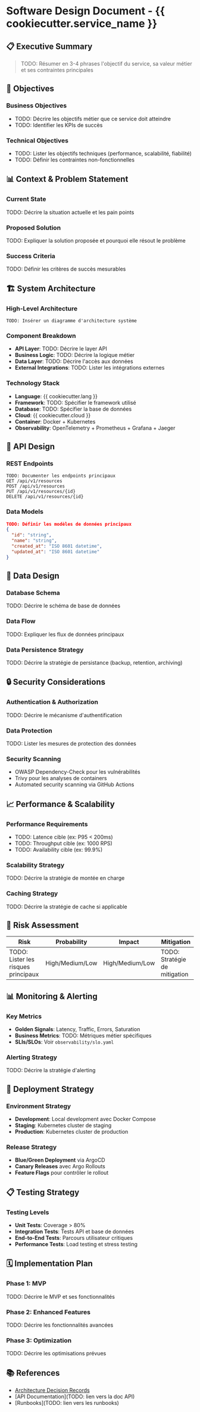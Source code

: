 # Software Design Document - {{ cookiecutter.service_name }}

## 📋 Executive Summary

> TODO: Résumer en 3-4 phrases l'objectif du service, sa valeur métier et ses contraintes principales

## 🎯 Objectives

### Business Objectives
- TODO: Décrire les objectifs métier que ce service doit atteindre
- TODO: Identifier les KPIs de succès

### Technical Objectives  
- TODO: Lister les objectifs techniques (performance, scalabilité, fiabilité)
- TODO: Définir les contraintes non-fonctionnelles

## 📊 Context & Problem Statement

### Current State
TODO: Décrire la situation actuelle et les pain points

### Proposed Solution
TODO: Expliquer la solution proposée et pourquoi elle résout le problème

### Success Criteria
TODO: Définir les critères de succès mesurables

## 🏗️ System Architecture

### High-Level Architecture
```
TODO: Insérer un diagramme d'architecture système
```

### Component Breakdown
- **API Layer**: TODO: Décrire le layer API
- **Business Logic**: TODO: Décrire la logique métier
- **Data Layer**: TODO: Décrire l'accès aux données
- **External Integrations**: TODO: Lister les intégrations externes

### Technology Stack
- **Language**: {{ cookiecutter.lang }}
- **Framework**: TODO: Spécifier le framework utilisé
- **Database**: TODO: Spécifier la base de données
- **Cloud**: {{ cookiecutter.cloud }}
- **Container**: Docker + Kubernetes
- **Observability**: OpenTelemetry + Prometheus + Grafana + Jaeger

## 🔌 API Design

### REST Endpoints
```
TODO: Documenter les endpoints principaux
GET /api/v1/resources
POST /api/v1/resources
PUT /api/v1/resources/{id}
DELETE /api/v1/resources/{id}
```

### Data Models
```json
TODO: Définir les modèles de données principaux
{
  "id": "string",
  "name": "string",
  "created_at": "ISO 8601 datetime",
  "updated_at": "ISO 8601 datetime"
}
```

## 💾 Data Design

### Database Schema
TODO: Décrire le schéma de base de données

### Data Flow
TODO: Expliquer les flux de données principaux

### Data Persistence Strategy
TODO: Décrire la stratégie de persistance (backup, retention, archiving)

## 🔒 Security Considerations

### Authentication & Authorization
TODO: Décrire le mécanisme d'authentification

### Data Protection
TODO: Lister les mesures de protection des données

### Security Scanning
- OWASP Dependency-Check pour les vulnérabilités
- Trivy pour les analyses de containers
- Automated security scanning via GitHub Actions

## 📈 Performance & Scalability

### Performance Requirements
- TODO: Latence cible (ex: P95 < 200ms)
- TODO: Throughput cible (ex: 1000 RPS)
- TODO: Availability cible (ex: 99.9%)

### Scalability Strategy
TODO: Décrire la stratégie de montée en charge

### Caching Strategy
TODO: Décrire la stratégie de cache si applicable

## 🚨 Risk Assessment

| Risk | Probability | Impact | Mitigation |
|------|-------------|---------|------------|
| TODO: Lister les risques principaux | High/Medium/Low | High/Medium/Low | TODO: Stratégie de mitigation |

## 📊 Monitoring & Alerting

### Key Metrics
- **Golden Signals**: Latency, Traffic, Errors, Saturation
- **Business Metrics**: TODO: Métriques métier spécifiques
- **SLIs/SLOs**: Voir `observability/slo.yaml`

### Alerting Strategy
TODO: Décrire la stratégie d'alerting

## 🚀 Deployment Strategy

### Environment Strategy
- **Development**: Local development avec Docker Compose
- **Staging**: Kubernetes cluster de staging
- **Production**: Kubernetes cluster de production

### Release Strategy
- **Blue/Green Deployment** via ArgoCD
- **Canary Releases** avec Argo Rollouts
- **Feature Flags** pour contrôler le rollout

## 📋 Testing Strategy

### Testing Levels
- **Unit Tests**: Coverage > 80%
- **Integration Tests**: Tests API et base de données
- **End-to-End Tests**: Parcours utilisateur critiques
- **Performance Tests**: Load testing et stress testing

## 🗓️ Implementation Plan

### Phase 1: MVP
TODO: Décrire le MVP et ses fonctionnalités

### Phase 2: Enhanced Features
TODO: Décrire les fonctionnalités avancées

### Phase 3: Optimization
TODO: Décrire les optimisations prévues

## 📚 References

- [Architecture Decision Records](adr/)
- [API Documentation](TODO: lien vers la doc API)
- [Runbooks](TODO: lien vers les runbooks)